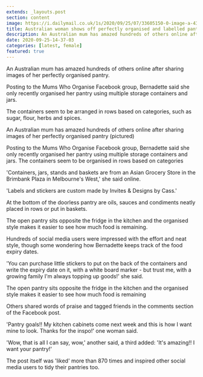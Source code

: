```yaml
---
extends: _layouts.post
section: content
image: https://i.dailymail.co.uk/1s/2020/09/25/07/33605150-0-image-a-43_1601016554491.jpg 
title: Australian woman shows off perfectly organised and labelled pantry 
description: An Australian mum has amazed hundreds of others online after sharing images of her perfectly organised pantry. She used multiple containers, jars and baskets from an Asian Grocery Store. 
date: 2020-09-25-14-37-03 
categories: [latest, female] 
featured: true 
--- 
```

An Australian mum has amazed hundreds of others online after sharing images of her perfectly organised pantry.

Posting to the Mums Who Organise Facebook group, Bernadette said she only recently organised her pantry using multiple storage containers and jars.

The containers seem to be arranged in rows based on categories, such as sugar, flour, herbs and spices.

An Australian mum has amazed hundreds of others online after sharing images of her perfectly organised pantry (pictured) 

Posting to the Mums Who Organise Facebook group, Bernadette said she only recently organised her pantry using multiple storage containers and jars. The containers seem to be organised in rows based on categories

'Containers, jars, stands and baskets are from an Asian Grocery Store in the Brimbank Plaza in Melbourne's West,' she said online.

'Labels and stickers are custom made by Invites & Designs by Cass.'

At the bottom of the doorless pantry are oils, sauces and condiments neatly placed in rows or put in baskets.

The open pantry sits opposite the fridge in the kitchen and the organised style makes it easier to see how much food is remaining.  

Hundreds of social media users were impressed with the effort and neat style, though some wondering how Bernadette keeps track of the food expiry dates.

'You can purchase little stickers to put on the back of the containers and write the expiry date on it, with a white board marker - but trust me, with a growing family I'm always topping up goods!' she said. 

The open pantry sits opposite the fridge in the kitchen and the organised style makes it easier to see how much food is remaining 

Others shared words of praise and tagged friends in the comments section of the Facebook post.

'Pantry goals!! My kitchen cabinets come next week and this is how I want mine to look. Thanks for the inspo!' one woman said.

'Wow, that is all I can say, wow,' another said, a third added: 'It's amazing!! I want your pantry!'

The post itself was 'liked' more than 870 times and inspired other social media users to tidy their pantries too. 

